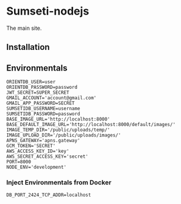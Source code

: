 # Sumseti-nodejs

The main site.

## Installation

## Environmentals

```shell
ORIENTDB_USER=user
ORIENTDB_PASSWORD=password
JWT_SECRET=SUPER_SECRET
GMAIL_ACCOUNT='account@gmail.com'
GMAIL_APP_PASSWORD=SECRET
SUMSETIDB_USERNAME=username
SUMSETIDB_PASSWORD=password
BASE_IMAGE_URL='http://localhost:8000'
BASE_DEFAULT_IMAGE_URL='http://localhost:8000/default/images/'
IMAGE_TEMP_DIR='/public/uploads/temp/'
IMAGE_UPLOAD_DIR='/public/uploads/images/'
APNS_GATEWAY='apns.gateway'
GCM_TOKEN='SECRET'
AWS_ACCESS_KEY_ID='key'
AWS_SECRET_ACCESS_KEY='secret'
PORT=8000
NODE_ENV='development'
```

### Inject Environmentals from Docker
```shell
DB_PORT_2424_TCP_ADDR=localhost
```
